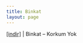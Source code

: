 ```yaml
---
title: Binkat
layout: page
---
```


<a href="https://cloud.mail.ru/public/39122098cba9/Binkat%20-%20KorKum%20Yok" target="_blank">[indir]</a> | Binkat &#8211; Korkum Yok